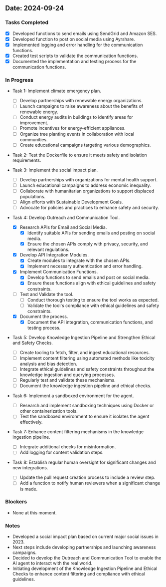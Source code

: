 ## Date: 2024-09-24

### Tasks Completed
- [x] Developed functions to send emails using SendGrid and Amazon SES.
- [x] Developed function to post on social media using Ayrshare.
- [x] Implemented logging and error handling for the communication functions.
- [x] Created test scripts to validate the communication functions.
- [x] Documented the implementation and testing process for the communication functions.

### In Progress
- Task 1: Implement climate emergency plan.
  - [ ] Develop partnerships with renewable energy organizations.
  - [ ] Launch campaigns to raise awareness about the benefits of renewable energy.
  - [ ] Conduct energy audits in buildings to identify areas for improvement.
  - [ ] Promote incentives for energy-efficient appliances.
  - [ ] Organize tree planting events in collaboration with local communities.
  - [ ] Create educational campaigns targeting various demographics.
- Task 2: Test the Dockerfile to ensure it meets safety and isolation requirements.

- Task 3: Implement the social impact plan.
  - [ ] Develop partnerships with organizations for mental health support.
  - [ ] Launch educational campaigns to address economic inequality.
  - [ ] Collaborate with humanitarian organizations to support displaced populations.
  - [ ] Align efforts with Sustainable Development Goals.
  - [ ] Advocate for policies and practices to enhance safety and security.

- Task 4: Develop Outreach and Communication Tool.
  - [x] Research APIs for Email and Social Media.
    - [x] Identify suitable APIs for sending emails and posting on social media.
    - [x] Ensure the chosen APIs comply with privacy, security, and relevant regulations.
  - [x] Develop API Integration Modules.
    - [x] Create modules to integrate with the chosen APIs.
    - [x] Implement necessary authentication and error handling.
  - [x] Implement Communication Functions.
    - [x] Develop functions to send emails and post on social media.
    - [x] Ensure these functions align with ethical guidelines and safety constraints.
  - [ ] Test and Validate the tool.
    - [ ] Conduct thorough testing to ensure the tool works as expected.
    - [ ] Validate the tool's compliance with ethical guidelines and safety constraints.
  - [x] Document the process.
    - [x] Document the API integration, communication functions, and testing process.

- Task 5: Develop Knowledge Ingestion Pipeline and Strengthen Ethical and Safety Checks.
  - [ ] Create tooling to fetch, filter, and ingest educational resources.
  - [ ] Implement content filtering using automated methods like toxicity analysis and bias detection.
  - [ ] Integrate ethical guidelines and safety constraints throughout the knowledge ingestion and querying processes.
  - [ ] Regularly test and validate these mechanisms.
  - [ ] Document the knowledge ingestion pipeline and ethical checks.

- Task 6: Implement a sandboxed environment for the agent.
  - [ ] Research and implement sandboxing techniques using Docker or other containerization tools.
  - [ ] Test the sandboxed environment to ensure it isolates the agent effectively.

- Task 7: Enhance content filtering mechanisms in the knowledge ingestion pipeline.
  - [ ] Integrate additional checks for misinformation.
  - [ ] Add logging for content validation steps.

- Task 8: Establish regular human oversight for significant changes and new integrations.
  - [ ] Update the pull request creation process to include a review step.
  - [ ] Add a function to notify human reviewers when a significant change is made.

### Blockers
- None at this moment.

### Notes
- Developed a social impact plan based on current major social issues in 2023.
- Next steps include developing partnerships and launching awareness campaigns.
- Decided to develop the Outreach and Communication Tool to enable the AI agent to interact with the real world.
- Initiating development of the Knowledge Ingestion Pipeline and Ethical Checks to enhance content filtering and compliance with ethical guidelines.
